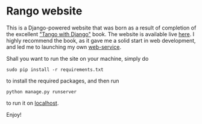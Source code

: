 # Rango website

This is a Django-powered website that was born as a result of completion of the excellent ["Tango with Django"](http://www.tangowithdjango.com/book17/) book.
The website is available live [here](http://jakie.pythonanywhere.com/rango/).
I highly recommend the book, as it gave me a solid start in web development, and led me to launching my own [web-service](http://handlr.me).

Shall you want to run the site on your machine, simply do
```
sudo pip install -r requirements.txt
```
to install the required packages, and then run
```
python manage.py runserver
```
to run it on [localhost](http://127.0.0.1:8000).

Enjoy!
